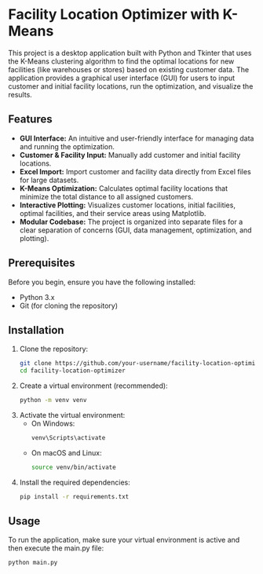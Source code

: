 # Facility Location Optimizer with K-Means

This project is a desktop application built with Python and Tkinter that uses the K-Means clustering algorithm to find the optimal locations for new facilities (like warehouses or stores) based on existing customer data. The application provides a graphical user interface (GUI) for users to input customer and initial facility locations, run the optimization, and visualize the results.

## Features

- **GUI Interface:** An intuitive and user-friendly interface for managing data and running the optimization.  
- **Customer & Facility Input:** Manually add customer and initial facility locations.  
- **Excel Import:** Import customer and facility data directly from Excel files for large datasets.  
- **K-Means Optimization:** Calculates optimal facility locations that minimize the total distance to all assigned customers.  
- **Interactive Plotting:** Visualizes customer locations, initial facilities, optimal facilities, and their service areas using Matplotlib.  
- **Modular Codebase:** The project is organized into separate files for a clear separation of concerns (GUI, data management, optimization, and plotting).

## Prerequisites

Before you begin, ensure you have the following installed:  
- Python 3.x  
- Git (for cloning the repository)

## Installation

1. Clone the repository:
    ```bash
    git clone https://github.com/your-username/facility-location-optimizer.git
    cd facility-location-optimizer
    ```
2. Create a virtual environment (recommended):
    ```bash
    python -m venv venv
    ```
3. Activate the virtual environment:  
    - On Windows:
      ```bash
      venv\Scripts\activate
      ```  
    - On macOS and Linux:
      ```bash
      source venv/bin/activate
      ```
4. Install the required dependencies:
    ```bash
    pip install -r requirements.txt
    ```

## Usage

To run the application, make sure your virtual environment is active and then execute the main.py file:
```bash
python main.py
